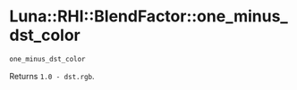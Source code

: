 # Luna::RHI::BlendFactor::one_minus_dst_color

```c++
one_minus_dst_color
```

Returns `1.0 - dst.rgb`. 


